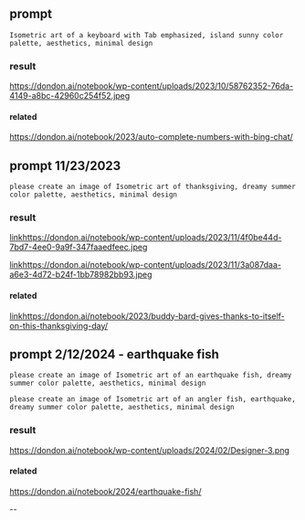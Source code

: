 
## prompt

`Isometric art of a keyboard with Tab emphasized, island sunny color palette, aesthetics, minimal design`

### result
https://dondon.ai/notebook/wp-content/uploads/2023/10/58762352-76da-4149-a8bc-42960c254f52.jpeg


#### related
https://dondon.ai/notebook/2023/auto-complete-numbers-with-bing-chat/

## prompt 11/23/2023
`please create an image of Isometric art of thanksgiving, dreamy summer color palette, aesthetics, minimal design`

### result
[link](https://dondon.ai/notebook/wp-content/uploads/2023/11/4f0be44d-7bd7-4ee0-9a9f-347faaedfeec.jpeg)https://dondon.ai/notebook/wp-content/uploads/2023/11/4f0be44d-7bd7-4ee0-9a9f-347faaedfeec.jpeg

[link](https://dondon.ai/notebook/wp-content/uploads/2023/11/3a087daa-a6e3-4d72-b24f-1bb78982bb93.jpeg)https://dondon.ai/notebook/wp-content/uploads/2023/11/3a087daa-a6e3-4d72-b24f-1bb78982bb93.jpeg

#### related
[link](https://dondon.ai/notebook/2023/buddy-bard-gives-thanks-to-itself-on-this-thanksgiving-day/)https://dondon.ai/notebook/2023/buddy-bard-gives-thanks-to-itself-on-this-thanksgiving-day/


## prompt 2/12/2024 - earthquake fish
`please create an image of Isometric art of an earthquake fish, dreamy summer color palette, aesthetics, minimal design`


`please create an image of Isometric art of an angler fish, earthquake, dreamy summer color palette, aesthetics, minimal design`


### result
https://dondon.ai/notebook/wp-content/uploads/2024/02/Designer-3.png

#### related
https://dondon.ai/notebook/2024/earthquake-fish/


--
